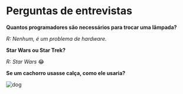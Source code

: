 # Perguntas de entrevistas

**Quantos programadores são necessários para trocar uma lâmpada?**

*R: Nenhum, é um problema de hardware.*

**Star Wars ou Star Trek?**

*R: Star Wars* 😂

**Se um cachorro usasse calça, como ele usaria?**

![dog](http://i.imgur.com/JFhw6qz.jpg)
